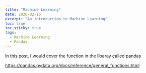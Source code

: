 ```yaml
---
title: "Machine Learning"
date: 2020-02-15
excerpt: "An introduction to Machine Learning"
toc: true
toc_sticky: true
tags:
  - Machine Learning
  - Pandas
---
```


In this post, I would cover the function in the libaray called pandas

https://pandas.pydata.org/docs/reference/general_functions.html
